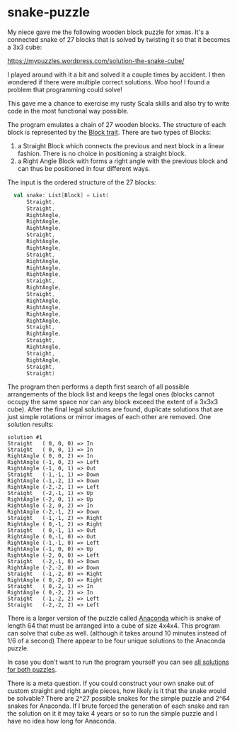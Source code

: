 # snake-puzzle

My niece gave me the following wooden block puzzle for xmas. It's a connected snake of 27 blocks that is solved by twisting it so that it becomes a 3x3 cube:

https://mypuzzles.wordpress.com/solution-the-snake-cube/

I played around with it a bit and solved it a couple times by accident. I then wondered if there were multiple correct solutions. Woo hoo! I found a problem that programming could solve!

This gave me a chance to exercise my rusty Scala skills and also try to write code in the most functional way possible.

The program emulates a chain of 27 wooden blocks. The structure of each block is represented by the [Block trait](../master/src/org/kleemann/snakepuzzle/Block.scala).  There are two types of Blocks:
1. a Straight Block which connects the previous and next block in a linear fashion. There is no choice in positioning a straight block.
2. a Right Angle Block with forms a right angle with the previous block and can thus be positioned in four different ways.

The input is the ordered structure of the 27 blocks:

```scala
  val snake: List[Block] = List(
      Straight,
      Straight,
      RightAngle,
      RightAngle,
      RightAngle,
      Straight,
      RightAngle,
      RightAngle,
      Straight,
      RightAngle,
      RightAngle,
      RightAngle,
      Straight,
      RightAngle,
      Straight,
      RightAngle,
      RightAngle,
      RightAngle,
      RightAngle,
      Straight,
      RightAngle,
      Straight,
      RightAngle,
      Straight,
      RightAngle,
      Straight,
      Straight)
``` 

The program then performs a depth first search of all possible arrangements of the block list and keeps the legal ones (blocks cannot occupy the same space nor can any block exceed the extent of a 3x3x3 cube). After the final legal solutions are found, duplicate solutions that are just simple rotations or mirror images of each other are removed. One solution results:

```
solution #1
Straight   ( 0, 0, 0) => In
Straight   ( 0, 0, 1) => In
RightAngle ( 0, 0, 2) => In
RightAngle (-1, 0, 2) => Left
RightAngle (-1, 0, 1) => Out
Straight   (-1,-1, 1) => Down
RightAngle (-1,-2, 1) => Down
RightAngle (-2,-2, 1) => Left
Straight   (-2,-1, 1) => Up
RightAngle (-2, 0, 1) => Up
RightAngle (-2, 0, 2) => In
RightAngle (-2,-1, 2) => Down
Straight   (-1,-1, 2) => Right
RightAngle ( 0,-1, 2) => Right
Straight   ( 0,-1, 1) => Out
RightAngle ( 0,-1, 0) => Out
RightAngle (-1,-1, 0) => Left
RightAngle (-1, 0, 0) => Up
RightAngle (-2, 0, 0) => Left
Straight   (-2,-1, 0) => Down
RightAngle (-2,-2, 0) => Down
Straight   (-1,-2, 0) => Right
RightAngle ( 0,-2, 0) => Right
Straight   ( 0,-2, 1) => In
RightAngle ( 0,-2, 2) => In
Straight   (-1,-2, 2) => Left
Straight   (-2,-2, 2) => Left
```

There is a larger version of the puzzle called [Anaconda](https://www.youtube.com/watch?v=di86kNWTehw) which is snake of length 64 that must be arranged into a cube of size 4x4x4. This program can solve that cube as well. (although it takes around 10 minutes instead of 1/6 of a second)  There appear to be four unique solutions to the Anaconda puzzle.

In case you don't want to run the program yourself you can see [all solutions for both puzzles](doc/solutions.txt).

There is a meta question. If you could construct your own snake out of custom straight and right angle pieces, how likely is it that the snake would be solvable? There are 2^27 possible snakes for the simple puzzle and 2^64 snakes for Anaconda. If I brute forced the generation of each snake and ran the solution on it it may take 4 years or so to run the simple puzzle and I have no idea how long for Anaconda.
